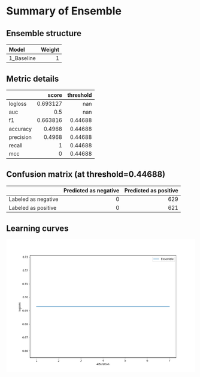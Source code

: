 # Summary of Ensemble

## Ensemble structure
| Model      |   Weight |
|:-----------|---------:|
| 1_Baseline |        1 |

## Metric details
|           |    score |   threshold |
|:----------|---------:|------------:|
| logloss   | 0.693127 |   nan       |
| auc       | 0.5      |   nan       |
| f1        | 0.663816 |     0.44688 |
| accuracy  | 0.4968   |     0.44688 |
| precision | 0.4968   |     0.44688 |
| recall    | 1        |     0.44688 |
| mcc       | 0        |     0.44688 |


## Confusion matrix (at threshold=0.44688)
|                     |   Predicted as negative |   Predicted as positive |
|:--------------------|------------------------:|------------------------:|
| Labeled as negative |                       0 |                     629 |
| Labeled as positive |                       0 |                     621 |

## Learning curves
![Learning curves](learning_curves.png)